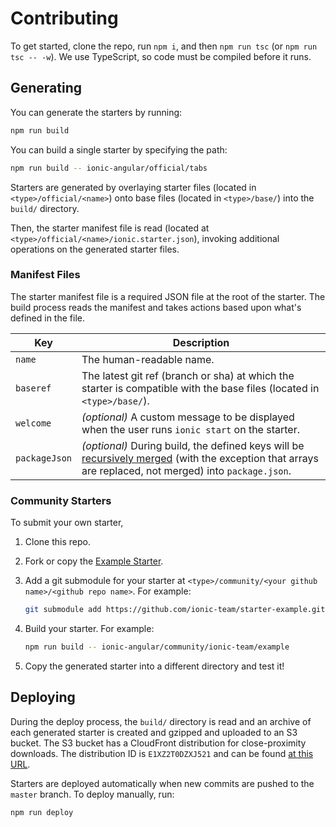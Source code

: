 # Contributing

To get started, clone the repo, run `npm i`, and then `npm run tsc` (or `npm run
tsc -- -w`). We use TypeScript, so code must be compiled before it runs.

## Generating

You can generate the starters by running:

```bash
npm run build
```

You can build a single starter by specifying the path:

```bash
npm run build -- ionic-angular/official/tabs
```

Starters are generated by overlaying starter files (located in
`<type>/official/<name>`) onto base files (located in `<type>/base/`) into the
`build/` directory.

Then, the starter manifest file is read (located at
`<type>/official/<name>/ionic.starter.json`), invoking additional operations on
the generated starter files.

### Manifest Files

The starter manifest file is a required JSON file at the root of the starter.
The build process reads the manifest and takes actions based upon what's defined
in the file.

| Key           | Description
|---------------|-------------
| `name`        | The human-readable name.
| `baseref`     | The latest git ref (branch or sha) at which the starter is compatible with the base files (located in `<type>/base/`).
| `welcome`     | _(optional)_ A custom message to be displayed when the user runs `ionic start` on the starter.
| `packageJson` | _(optional)_ During build, the defined keys will be [recursively merged](https://lodash.com/docs/4.17.4#merge) (with the exception that arrays are replaced, not merged) into `package.json`.

### Community Starters

To submit your own starter,

1. Clone this repo.
1. Fork or copy the [Example
   Starter](https://github.com/ionic-team/starter-example).
1. Add a git submodule for your starter at `<type>/community/<your github
   name>/<github repo name>`. For example:

    ```bash
    git submodule add https://github.com/ionic-team/starter-example.git ionic-angular/community/ionic-team/example
    ```

1. Build your starter. For example:

    ```bash
    npm run build -- ionic-angular/community/ionic-team/example
    ```

1. Copy the generated starter into a different directory and test it!

## Deploying

During the deploy process, the `build/` directory is read and an archive of each
generated starter is created and gzipped and uploaded to an S3 bucket. The S3
bucket has a CloudFront distribution for close-proximity downloads. The
distribution ID is `E1XZ2T0DZXJ521` and can be found [at this
URL](https://d2ql0qc7j8u4b2.cloudfront.net).

Starters are deployed automatically when new commits are pushed to the `master`
branch. To deploy manually, run:

```bash
npm run deploy
```
